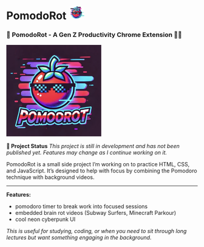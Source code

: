 # PomodoRot <img src="tomato.png" alt="App Icon" width="40">
### 📌 PomodoRot - A Gen Z Productivity Chrome Extension 🍅🌀

<img src="logo.png" alt="TaskBubble App Icon" width="250">

**🚧 Project Status** _This project is still in development and has not been published yet. Features may change as I continue working on it._

PomodoRot is a small side project I’m working on to practice HTML, CSS, and JavaScript. It’s designed to help with focus by combining the Pomodoro technique with background videos.

---

**Features:**
- pomodoro timer to break work into focused sessions
- embedded brain rot videos (Subway Surfers, Minecraft Parkour)
- cool neon cyberpunk UI

_This is useful for studying, coding, or when you need to sit through long lectures but want something engaging in the background._
